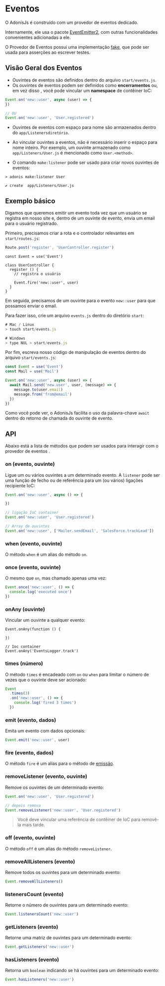 # Eventos

O AdonisJs é construído com um provedor de eventos dedicado.

Internamente, ele usa o pacote [EventEmitter2](https://github.com/asyncly/EventEmitter2), com outras funcionalidades convenientes 
adicionadas a ele.

O Provedor de Eventos possui uma implementação [fake](https://adonisjs.com/docs/4.1/testing-fakes#_events_fake), que pode ser usada para asserções ao escrever testes.

## Visão Geral dos Eventos

+ Ouvintes de eventos são definidos dentro do arquivo `start/events.js`.
+ Os ouvintes de eventos podem ser definidos como **encerramentos** ou, em vez disso , você pode vincular um **namespace** de contêiner IoC:

``` js
Event.on('new::user', async (user) => {
})

// OU
Event.on('new::user', 'User.registered')
```

+ Ouvintes de eventos com espaço para nome são armazenados dentro do `app/Listenersdiretório`.
+ Ao vincular ouvintes a eventos, não é necessário inserir o espaço para nome inteiro. Por exemplo, um ouvinte armazenado como `app/Listeners/User.js` é mencionado como `User.<method>`.

+ O comando `make:listener` pode ser usado para criar novos ouvintes de eventos:

``` 
> adonis make:listener User
```
```
✔ create  app/Listeners/User.js
```

## Exemplo básico
Digamos que queremos emitir um evento toda vez que um usuário se registra em nosso site e, dentro de um ouvinte de 
evento, envia um email para o usuário registrado.

Primeiro, precisamos criar a rota e o controlador relevantes em `start/routes.js`:

``` js
Route.post('register', 'UserController.register')
```
```
const Event = use('Event')

class UserController {
  register () {
    // registra o usuário

    Event.fire('new::user', user)
  }
}
```

Em seguida, precisamos de um ouvinte para o evento `new::user` para que possamos enviar o email.

Para fazer isso, crie um arquivo `events.js` dentro do diretório `start`:

``` js
# Mac / Linux
> touch start/events.js

# Windows
> type NUL > start/events.js
```

Por fim, escreva nosso código de manipulação de eventos dentro do arquivo `start/events.js`:

``` js
const Event = use('Event')
const Mail = use('Mail')

Event.on('new::user', async (user) => {
  await Mail.send('new.user', user, (message) => {
    message.to(user.email)
    message.from('from@email')
  })
})
```

Como você pode ver, o AdonisJs facilita o uso da palavra-chave `await` dentro do retorno de chamada do ouvinte de evento.

## API
Abaixo está a lista de métodos que podem ser usados para interagir com o provedor de eventos .

### on (evento, ouvinte)
Ligue um ou vários ouvintes a um determinado evento. A `listener` pode ser uma função de fecho ou de 
referência para um (ou vários) ligações recipiente IoC:

``` js
Event.on('new::user', async () => {

})

// ligação IoC container
Event.on('new::user', 'User.registered')

// Array de ouvintes
Event.on('new::user', ['Mailer.sendEmail', 'SalesForce.trackLead'])
```

### when (evento, ouvinte)
O método `when` é um alias do método `on`.

### once (evento, ouvinte)
O mesmo que `on`, mas chamado apenas uma vez:

``` js
Event.once('new::user', () => {
  console.log('executed once')
})
```

### onAny (ouvinte)
Vincular um ouvinte a qualquer evento:

```
Event.onAny(function () {

})

// Ioc container
Event.onAny('EventsLogger.track')
```

### times (número)
O método `times` é encadeado com `on` ou `when` para limitar o número de vezes que o ouvinte deve ser acionado:

``` js
Event
  .times(3)
  .on('new::user', () => {
    console.log('fired 3 times')
  })
```

### emit (evento, dados)
Emita um evento com dados opcionais:

``` js
Event.emit('new::user', user)
```

### fire (evento, dados)
O método `fire` é um alias para o método de [emissão](https://adonisjs.com/docs/4.1/events#_emitevent_data).

### removeListener (evento, ouvinte)
Remove os ouvintes de um determinado evento:

``` js
Event.on('new::user', 'User.registered')

// depois remova
Event.removeListener('new::user', 'User.registered')
```

> Você deve vincular uma referência de contêiner de IoC para removê-la mais tarde.

### off (evento, ouvinte)
O método `off` é um alias do método `removeListener`.

### removeAllListeners (evento)
Remove todos os ouvintes para um determinado evento:

``` js
Event.removeAllListeners()
```

### listenersCount (evento)
Retorne o número de ouvintes para um determinado evento:

``` js
Event.listenersCount('new::user')
```

### getListeners (evento)
Retorne uma matriz de ouvintes para um determinado evento:

``` js
Event.getListeners('new::user')
```

### hasListeners (evento)
Retorna um `boolean` indicando se há ouvintes para um determinado evento:

``` js
Event.hasListeners('new::user')
```
